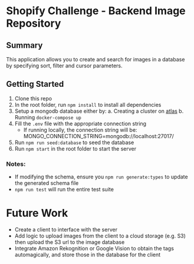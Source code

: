 # Shopify Challenge - Backend Image Repository

## Summary
This application allows you to create and search for images in a database by specifying sort, filter and cursor parameters.

## Getting Started

1. Clone this repo
2. In the root folder, run `npm install` to install all dependencies
3. Setup a mongodb database either by:
    a. Creating a cluster on [atlas](https://www.mongodb.com/cloud/atlas)
    b. Running `docker-compose up`
4. Fill the `.env` file with the appropriate connection string
    * If running locally, the connection string will be: MONGO_CONNECTION_STRING=mongodb://localhost:27017/<dbName>
5. Run `npm run seed:database` to seed the database
6. Run `npm start` in the root folder to start the server

### Notes:
* If modifying the schema, ensure you `npm run generate:types` to update the generated schema file
* `npm run test` will run the entire test suite

# Future Work
* Create a client to interface with the server
* Add logic to upload images from the client to a cloud storage (e.g. S3) then upload the S3 url to the image database
* Integrate Amazon Rekognition or Google Vision to obtain the tags automagically, and store those in the database for the client
